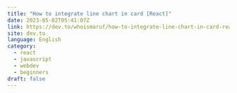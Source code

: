 ```yaml
---
title: "How to integrate line chart in card [React]"
date: 2023-05-02T05:41:07Z
link: https://dev.to/whoismaruf/how-to-integrate-line-chart-in-card-react-28do?utm_medium=RSS&utm_source=news.12bit.vn
site: dev.to
language: English
category:
  - react
  - javascript
  - webdev
  - beginners
draft: false
---
```

